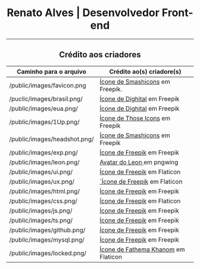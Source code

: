 <div align="center">
  <h1>Renato Alves | Desenvolvedor Front-end</h1>
  <hr/>

  <h2>Crédito aos criadores</h2>

  Caminho para o arquivo | Crédito ao(s) criadore(s)
  --- | ---
  /public/images/favicon.png | <a target="_blank" rel="noopener noreferrer" href="https://br.freepik.com/icone/fantasma_705890#fromView=search&term=pacman&page=1&position=40&track=ais">Ícone de Smashicons</a> em Freepik.
  /puclic/images/brasil.png/ | <a target="_blank" rel="noopener noreferrer" href="https://br.freepik.com/icone/bandeira-brasil_3909370#fromView=resource_detail&position=19">Ícone de Dighital</a> em Freepik
  /public/images/eua.png/ | <a target="_blank" rel="noopener noreferrer" href="https://br.freepik.com/icone/estados-unidos-america_3909383#fromView=resource_detail&position=18">Ícone de Dighital</a> em Freepik
  /public/images/1Up.png/ | <a target="_blank" rel="noopener noreferrer" href="https://br.freepik.com/icone/cogumelo_528111#fromView=search&term=super+mario&page=1&position=19&track=ais?log-in=google">Ícone de Those Icons</a> em Freepik
  /public/images/headshot.png/ | <a target="_blank" rel="noopener noreferrer" href="https://www.freepik.com/icon/headshot_1403642">Ícone de Smashicons</a> em Freepik
  /public/images/exp.png/ | <a target="_blank" rel="noopener noreferrer" href="https://br.freepik.com/icone/nivel_5542205">Ícone de Freepik</a> em Freepik
  /public/images/leon.png/ | <a target="_blank" rel="noopener noreferrer" href="https://www.pngwing.com/pt/free-png-nvksl">Avatar do Leon </a> em pngwing
  /public/images/ui.png/ | <a href="https://www.flaticon.com/free-icons/ui" title="ui icons">Ícone de Freepik</a> em Flaticon
  /public/images/ux.png/ | <a href="https://www.flaticon.com/free-icons/ux" title="ux icons">´Ícone de Freepik</a> em Flaticon
  /public/images/html.png/ | <a href="https://br.freepik.com/icone/html-5_5968267#fromView=search&term=html&page=1&position=0&track=ais">Ícone de Freepik</a> em Freepik
  /public/images/css.png/ | <a href="https://www.flaticon.com/free-icons/css-3" title="css 3 icons">Ícone de Freepik</a> em Flaticon
  /public/images/js.png/ | <a href="https://br.freepik.com/icone/js_5968292#fromView=search&term=javascript&page=1&position=0&track=ais">Ícone de Freepik</a> em Freepik
  /public/images/ts.png/ | <a href="https://br.freepik.com/icone/dactilografado_5968381#fromView=search&term=typescript&page=1&position=0&track=ais">Ícone de Freepik</a> em Freepik
  /public/images/github.png/ | <a href="https://br.freepik.com/icone/github_919847#fromView=resource_detail&position=9">Ícone de Freepik</a> em Freepik
  /public/images/mysql.png/ | <a href="https://br.freepik.com/icone/mysql_919836#fromView=search&term=icone+de+mysql&page=1&position=0&track=ais">Ícone de Freepik</a> em Freepik
  /public/images/locked.png/ | <a href="https://www.flaticon.com/free-icons/security" title="security icons">Ícone de Fathema Khanom</a> em Flaticon
</div>
